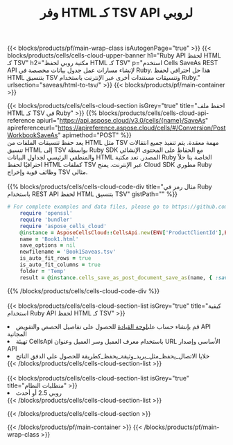 ﻿---
title:  وفر HTML كـ TSV API لروبي
description:  استخدام Aspose.Cells Cloud SDK لـ Ruby لحفظ ملف بتنسيق HTML كملف بتنسيق TSV.
url: /ar/ruby/saveas/html-to-tsv/
---
{{< blocks/products/pf/main-wrap-class isAutogenPage="true" >}}
{{< blocks/products/cells/cells-cloud-upper-banner h1="Ruby API لحفظ HTML كـ TSV" h2="مكتبة روبي لحفظ HTML كـ TSV" p="استخدم Cells SaveAs REST API لإنشاء مسارات عمل جدول بيانات مخصصة في Ruby. هذا حل احترافي لحفظ HTML بتنسيق TSV وتنسيقات مستندات أخرى عبر الإنترنت باستخدام Ruby." urlsection="saveas/html-to-tsv/" >}}
{{< blocks/products/pf/main-container >}}

{{< blocks/products/cells/cells-cloud-section isGrey="true" title="احفظ ملف HTML كـ TSV في Ruby" >}}
{{% blocks/products/cells/cells-cloud-api-reference apiurl="https://api.aspose.cloud/v3.0/cells/{name}/SaveAs" apireferenceurl="https://apireference.aspose.cloud/cells/#/Conversion/PostWorkbookSaveAs" apimethod="POST" %}}
<br/>
يعد حفظ تنسيقات الملفات من HTML مثل TSV مهمة معقدة. يتم تنفيذ جميع انتقالات تنسيق HTML إلى TSV بواسطة Ruby SDK مع الحفاظ على المحتوى الإنشائي والمنطقي الرئيسي لجداول البيانات HTML المصدر. تعد مكتبة Ruby الخاصة بنا حلاً احترافيًا لحفظ HTML كملفات TSV عبر الإنترنت. يمنح Cloud SDK مطوري Ruby وظائف قوية وإخراج TSV مثالي.
<br/>
<br/>
{{% blocks/products/cells/cells-cloud-code-div title="مثال رمز في Ruby باستخدام REST API لحفظ HTML بتنسيق TSV" gistPath="" %}}
  
```ruby
# For complete examples and data files, please go to https://github.com/aspose-cells-cloud/aspose-cells-cloud-ruby/
    require 'openssl'
    require 'bundler'
    require 'aspose_cells_cloud'
    @instance = AsposeCellsCloud::CellsApi.new(ENV['ProductClientId'],ENV['ProductClientSecret'])
    name = 'Book1.html'
    save_options = nil
    newfilename = 'Book1Saveas.tsv'
    is_auto_fit_rows = true
    is_auto_fit_columns = true
    folder = 'Temp'
    result = @instance.cells_save_as_post_document_save_as(name, { :save_options=>save_options, :newfilename=>(folder+"/"+newfilename), :is_auto_fit_rows=>is_auto_fit_rows, :is_auto_fit_columns=>is_auto_fit_columns, :folder=>folder})
```
  
{{% /blocks/products/cells/cells-cloud-code-div %}}
<br/>
<br/>
{{< blocks/products/cells/cells-cloud-section-list isGrey="true" title="كيفية استخدام Ruby API لحفظ HTML كـ TSV" >}}
<li> قم بإنشاء حساب على<a href="https://dashboard.aspose.cloud/">لوحة القيادة</a> للحصول على تفاصيل الحصص والتفويض API المجانية</li>
<li>تهيئة CellsApi باستخدام معرف العميل وسر العميل وعنوان URL الأساسي وإصدار API</li>
<li>خلايا الاتصال_يحفظ_مثل_بريد_وثيقة_يحفظ_كطريقة للحصول على الدفق الناتج</li>
{{< /blocks/products/cells/cells-cloud-section-list >}}
<br/>
<br/>
{{< blocks/products/cells/cells-cloud-section-list isGrey="true" title="متطلبات النظام" >}}
<li>روبي 2.5 أو أحدث</li>
{{< /blocks/products/cells/cells-cloud-section-list >}}

{{< /blocks/products/cells/cells-cloud-section >}}

{{< /blocks/products/pf/main-container >}}
{{< /blocks/products/pf/main-wrap-class >}}
